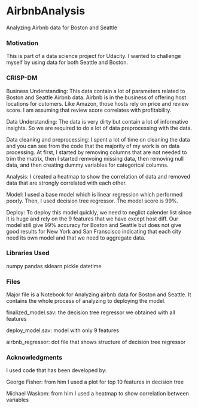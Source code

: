 # AirbnbAnalysis
Analyzing Airbnb data for Boston and Seattle

### Motivation
This is part of a data science project for Udacity. I wanted to challenge myself by using data for both Seattle and Boston.

### CRISP-DM
Business Understanding:
This data contain a lot of parameters related to Boston and Seattle Airbnb data. Airbnb is in the business of offering host locations for cutomers. Like Amazon, those hosts rely on price and review score. I am assuming that review score correlates with profitability.

Data Understanding:
The data is very dirty but contain a lot of informative insights. So we are required to do a lot of data preprocessing with the data.

Data cleaning and preprocessing:
I spent a lot of time on cleaning the data and you can see from the code that the majority of my work is on data processing. At first, I started by removing columns that are not needed to trim the matrix, then I started remvoing missing data, then removing null data, and then creating dummy variables for categorical columns.

Analysis:
I created a heatmap to show the correlation of data and removed data that are strongly correlated with each other.

Model:
I used a base model which is linear regression which performed poorly. Then, I used decision tree regressor. The model score is 99%.

Deploy:
To deploy this model quickly, we need to neglict calender list since it is huge and rely on the 9 features that we have except host diff. Our model still give 99% accuracy for Boston and Seattle but does not give good results for New York and San Franscisco indicating that each city need its own model and that we need to aggregate data.

### Libraries Used
numpy
pandas
sklearn
pickle
datetime

### Files
Major file is a Notebook for Analyzing airbnb data for Boston and Seattle. It contains the whole process of analyzing to deploying the model.

finalized_model.sav: the decision tree regressor we obtained with all features

deploy_model.sav: model with only 9 features

airbnb_regressor: dot file that shows structure of decision tree regressor

### Acknowledgments
I used code that has been developed by:

George Fisher: from him I used a plot for top 10 features in decision tree

Michael Waskom: from him I used a heatmap to show correlation between variables
